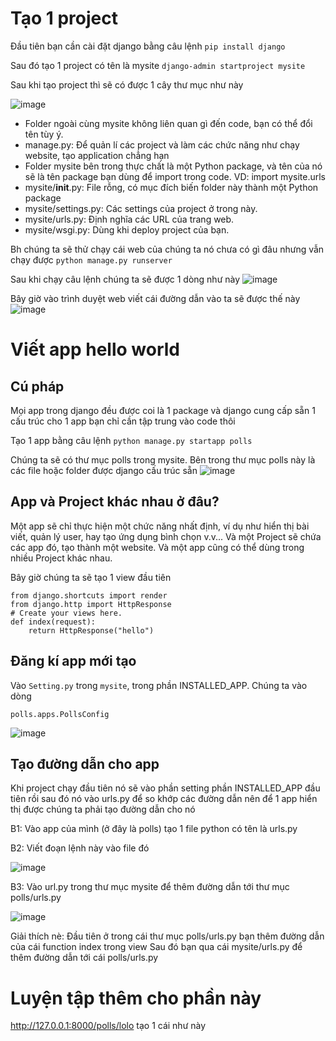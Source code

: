 # Tạo 1 project
Đầu tiên bạn cần cài đặt django bằng câu lệnh
`pip install django`

Sau đó tạo 1 project có tên là mysite
`django-admin startproject mysite`

Sau khi tạo project thì sẽ có được 1 cây thư mục như này

![image](https://user-images.githubusercontent.com/45547213/51222261-867e5000-196f-11e9-8f24-2785fcf3a231.png)

- Folder ngoài cùng mysite không liên quan gì đến code, bạn có thể đổi tên tùy ý.
- manage.py: Để quản lí các project và làm các chức năng như chạy website, tạo application chẳng hạn
- Folder mysite bên trong thực chất là một Python package, và tên của nó sẽ là tên package bạn dùng để import trong code.
  VD: import mysite.urls
- mysite/__init__.py: File rỗng, có mục đích biến folder này thành một Python package
- mysite/settings.py: Các settings của project ở trong này.
- mysite/urls.py: Định nghĩa các URL của trang web.
- mysite/wsgi.py: Dùng khi deploy project của bạn.

Bh chúng ta sẽ thử chạy cái web của chúng ta nó chưa có gì đâu nhưng vẫn chạy được
`python manage.py runserver`

Sau khi chạy câu lệnh chúng ta sẽ được 1 dòng như này
![image](https://user-images.githubusercontent.com/45547213/51222699-7c5d5100-1971-11e9-97cb-e58a279d1252.png)

Bây giờ vào trình duyệt web viết cái đường dẫn vào ta sẽ được thế này
![image](https://user-images.githubusercontent.com/45547213/51222747-a9a9ff00-1971-11e9-8be6-ffa75301de83.png)

# Viết app hello world
## Cú pháp
Mọi app trong django đều được coi là 1 package và django cung cấp sẵn 1 cấu trúc cho 1 app bạn chỉ cần tập trung vào code thôi

Tạo 1 app bằng câu lệnh
`python manage.py startapp polls`

Chúng ta sẽ có thư mục polls trong mysite. Bên trong thư mục polls này là các file hoặc folder được django cấu trúc sẵn 
![image](https://user-images.githubusercontent.com/45547213/51222916-440a4280-1972-11e9-8785-5f23d8d987a9.png)

## App và Project khác nhau ở đâu?
Một app sẽ chỉ thực hiện một chức năng nhất định, ví dụ như hiển thị bài viết, quản lý user, hay tạo ứng dụng bình chọn v.v... 
Và một Project sẽ chứa các app đó, tạo thành một website. Và một app cũng có thể dùng trong nhiều Project khác nhau.

Bây giờ chúng ta sẽ tạo 1 view đầu tiên
```
from django.shortcuts import render
from django.http import HttpResponse
# Create your views here.
def index(request):
    return HttpResponse("hello")
```

## Đăng kí app mới tạo

Vào `Setting.py` trong `mysite`, trong phần INSTALLED_APP. Chúng ta vào dòng

`polls.apps.PollsConfig`

![image](https://user-images.githubusercontent.com/45547213/51223642-225e8a80-1975-11e9-8a6d-3d8037f56c3c.png)

## Tạo đường dẫn cho app
Khi project chạy
đầu tiên nó sẽ vào phần setting phần INSTALLED_APP đầu tiên rồi sau đó nó vào urls.py để so khớp các đường dẫn
nên để 1 app hiển thị được chúng ta phải tạo đường dẫn cho nó 

B1: Vào app của mình (ở đây là polls) tạo 1 file python có tên là urls.py

B2: Viết đoạn lệnh này vào file đó

![image](https://user-images.githubusercontent.com/45547213/51224226-85512100-1977-11e9-9a3d-e9762f18100d.png)

B3: Vào url.py trong thư mục mysite để thêm đường dẫn tới thư mục polls/urls.py

![image](https://user-images.githubusercontent.com/45547213/51224384-263fdc00-1978-11e9-906a-e52e90dbc030.png)

Giải thích nè: Đầu tiên ở trong cái thư mục polls/urls.py bạn thêm đường dẫn của cái function index trong view
Sau đó bạn qua cái mysite/urls.py để thêm đường dẫn tới cái polls/urls.py

# Luyện tập thêm cho phần này
http://127.0.0.1:8000/polls/lolo tạo 1 cái như này












